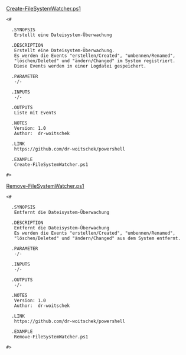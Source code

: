 
[Create-FileSystemWatcher.ps1](https://github.com/dr-woitschek/powershell/blob/main/Scripte/FileSystemWatcher/Create-FileSystemWatcher.ps1)

```
<#

  .SYNOPSIS
   Erstellt eine Dateisystem-Überwachung

  .DESCRIPTION
   Erstellt eine Dateisystem-Überwachung.
   Es werden die Events "erstellen/Created", "umbennen/Renamed",
   "löschen/Deleted" und "ändern/Changed" im System registriert.
   Diese Events werden in einer Logdatei gespeichert.

  .PARAMETER
   -/-

  .INPUTS
   -/-

  .OUTPUTS
   Liste mit Events

  .NOTES
   Version: 1.0
   Author:  dr-woitschek

  .LINK
   https://github.com/dr-woitschek/powershell

  .EXAMPLE
   Create-FileSystemWatcher.ps1

#>
```

[Remove-FileSystemWatcher.ps1](https://github.com/dr-woitschek/powershell/blob/main/Scripte/FileSystemWatcher/Remove-FileSystemWatcher.ps1)

```
<#

  .SYNOPSIS
   Entfernt die Dateisystem-Überwachung

  .DESCRIPTION
   Entfernt die Dateisystem-Überwachung
   Es werden die Events "erstellen/Created", "umbennen/Renamed",
   "löschen/Deleted" und "ändern/Changed" aus dem System entfernt.

  .PARAMETER
   -/-

  .INPUTS
   -/-

  .OUTPUTS
   -/-

  .NOTES
   Version: 1.0
   Author:  dr-woitschek

  .LINK
   https://github.com/dr-woitschek/powershell

  .EXAMPLE
   Remove-FileSystemWatcher.ps1

#>
```
